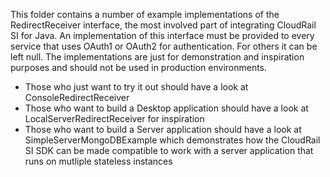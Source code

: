 This folder contains a number of example implementations of the RedirectReceiver interface, the most involved part of integrating CloudRail SI for Java.
An implementation of this interface must be provided to every service that uses OAuth1 or OAuth2 for authentication.
For others it can be left null.
The implementations are just for demonstration and inspiration purposes and should not be used in production environments.

* Those who just want to try it out should have a look at ConsoleRedirectReceiver
* Those who want to build a Desktop application should have a look at LocalServerRedirectReceiver for inspiration
* Those who want to build a Server application should have a look at SimpleServerMongoDBExample which demonstrates how the CloudRail SI SDK can be made compatible to work with a server application that runs on mutliple stateless instances
